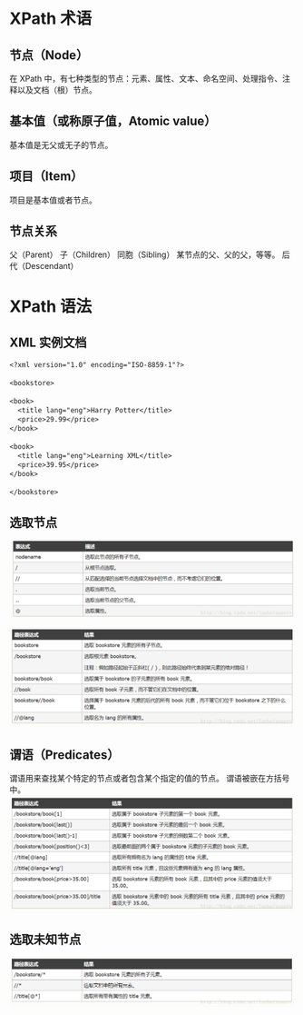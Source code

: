# XPath 术语
## 节点（Node）
在 XPath 中，有七种类型的节点：元素、属性、文本、命名空间、处理指令、注释以及文档（根）节点。

## 基本值（或称原子值，Atomic value）
基本值是无父或无子的节点。 

## 项目（Item）
项目是基本值或者节点。

## 节点关系
父（Parent）
子（Children）
同胞（Sibling）
某节点的父、父的父，等等。 
后代（Descendant）

# XPath 语法
## XML 实例文档
```
<?xml version="1.0" encoding="ISO-8859-1"?>

<bookstore>

<book>
  <title lang="eng">Harry Potter</title>
  <price>29.99</price>
</book>

<book>
  <title lang="eng">Learning XML</title>
  <price>39.95</price>
</book>

</bookstore>
```
## 选取节点
![path](path.png)


![bookstore](bookstore.png)

## 谓语（Predicates）
谓语用来查找某个特定的节点或者包含某个指定的值的节点。
谓语被嵌在方括号中。
![Predicates](Predicates.png)

## 选取未知节点
![tongpei](tongpei.png)